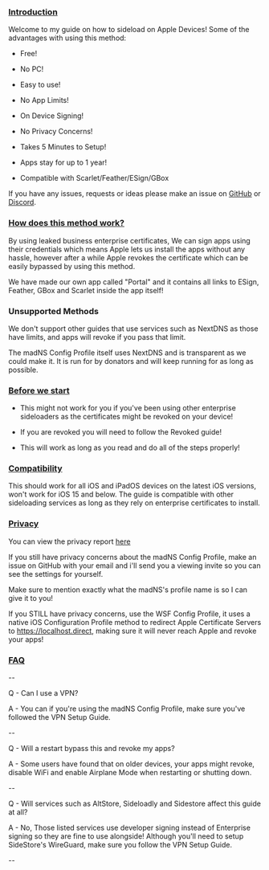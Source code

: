 ### [Introduction](accent://)

Welcome to my guide on how to sideload on Apple Devices!
Some of the advantages with using this method:

- Free!

- No PC!

- Easy to use!

- No App Limits!

- On Device Signing!

- No Privacy Concerns!

- Takes 5 Minutes to Setup!

- Apps stay for up to 1 year!

- Compatible with Scarlet/Feather/ESign/GBox

If you have any issues, requests or ideas please make an issue on [GitHub](https://github.com/WhySooooFurious/Ultimate-Sideloading-Guide) or [Discord](https://discord.gg/wsf).

### [How does this method work?](accent://)

By using leaked business enterprise certificates, We can sign apps using their credentials which means Apple lets us install the apps without any hassle, however after a while Apple revokes the certificate which can be easily bypassed by using this method.

We have made our own app called "Portal" and it contains all links to ESign, Feather, GBox and Scarlet inside the app itself!

### Unsupported Methods

We don't support other guides that use services such as NextDNS as those have limits, and apps will revoke if you pass that limit. 

The madNS Config Profile itself uses NextDNS and is transparent as we could make it. It is run for by donators and will keep running for as long as possible.

### [Before we start](accent://)

- This might not work for you if you've been using other enterprise sideloaders as the certificates might be revoked on your device!

- If you are revoked you will need to follow the Revoked guide!

- This will work as long as you read and do all of the steps properly!

### [Compatibility](accent://)

This should work for all iOS and iPadOS devices on the latest iOS versions, won't work for iOS 15 and below. The guide is compatible with other sideloading services as long as they rely on enterprise certificates to install.

### [Privacy](accent://)

You can view the privacy report [here](https://nch.pl/s/rKBAY59pNcX5bpJ/download?path=%2F&files=maDNS%20Config%20Profile%20Privacy%20Report.pdf&downloadStartSecret=5en4k2r6yuv)

If you still have privacy concerns about the madNS Config Profile, make an issue on GitHub with your email and i'll send you a viewing invite so you can see the settings for yourself.

Make sure to mention exactly what the madNS's profile name is so I can give it to you!

If you STILL have privacy concerns, use the WSF Config Profile, it uses a native iOS Configuration Profile method to redirect Apple Certificate Servers to https://localhost.direct, making sure it will never reach Apple and revoke your apps!

### [FAQ](accent://)

--

Q - Can I use a VPN?

A - You can if you're using the madNS Config Profile, make sure you've followed the VPN Setup Guide.

--

Q - Will a restart bypass this and revoke my apps?

A - Some users have found that on older devices, your apps might revoke, disable WiFi and enable Airplane Mode when restarting or shutting down.

--

Q - Will services such as AltStore, Sideloadly and Sidestore affect this guide at all?

A - No, Those listed services use developer signing instead of Enterprise signing so they are fine to use alongside! Although you'll need to setup SideStore's WireGuard, make sure you follow the VPN Setup Guide.

--
